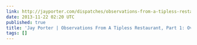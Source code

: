 ```yaml
---
link: http://jayporter.com/dispatches/observations-from-a-tipless-restaurant-part-1-overview/
date: 2013-11-22 02:20 UTC
published: true
title: 'Jay Porter | Observations From A Tipless Restaurant, Part 1: Overview'
tags: []
---
```



